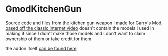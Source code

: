# GmodKitchenGun
Source code and files from the kitchen gun weapon I made for Garry's Mod, [based off the classic internet video](https://www.youtube.com/watch?v=6-7NDP8V-6A&ab_channel=BBC)
doesn't contain the models I used in making it since I didn't make those models and I don't want to claim ownership of them or take credit for them.

the addon itself [can be found here](https://steamcommunity.com/sharedfiles/filedetails/?id=2636614665&tscn=1635194788)
